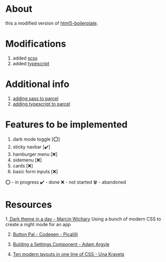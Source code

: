 # About

this a modified version of [html5-boilerplate](https://github.com/h5bp/html5-boilerplate).

# Modifications

1. added [scss](https://sass-lang.com/guide)
2. added [typescript](https://parceljs.org/typeScript.html)

# Additional info

1. [adding sass to parcel](https://parceljs.org/scss.html)
2. [adding typescript to parcel](https://parceljs.org/typeScript.html)

# Features to be implemented

1. dark mode toggle [⭕]
2. sticky navbar [✔️]
3. hamburger menu [❌]
4. sidemenu [❌]
5. cards [❌]
6. basic form inputs [❌]

⭕ - in progress
✔️ - done
❌ - not started
🗑️ - abandoned

# Resources

1.[ Dark theme in a day -  Marcin Wichary](https://mwichary.medium.com/dark-theme-in-a-day-3518dde2955a)
Using a bunch of modern CSS to create a night mode for an app

2. [Button Pal - Codepen - Picalilli](https://codepen.io/piccalilli/pen/Vxpjvo)

3. [Bulding a Settings Component - Adam Argyle](https://web.dev/building-a-settings-component/)

4. [Ten modern layouts in one line of CSS - Una Kravets](https://web.dev/one-line-layouts)
